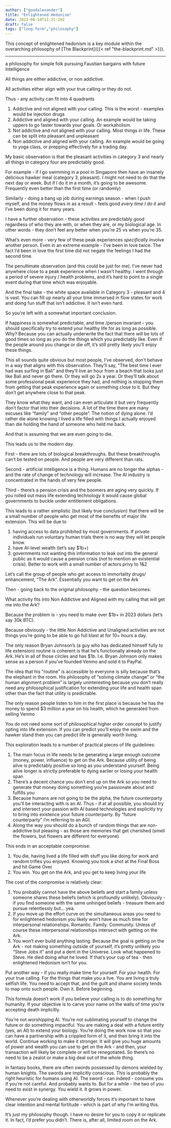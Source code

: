 ```yaml
---
author: ["goodalexander"]
title: "Enlightened Hedonism"
date: 2023-08-10T11:21:29Z
draft: false
tags: ["long-form","philosophy"]
---
```


This concept of enlightened hedonism is a key module within the overarching philosophy of [The Blackprint]({{< ref "the-blackprint.md" >}}).

---
a philosophy for simple folk pursuing Faustian bargains with future Intelligence 


All things are either addictive, or non addictive.

All activities either align with your true calling or they do not.

Thus - any activity can fit into 4 quadrants

1. Addictive and not aligned with your calling. This is the worst - examples would be injection drugs
2. Addictive and aligned with your calling. An example would be taking uppers to go faster towards your goals. Or workaholism. 
3. Not addictive and not aligned with your calling. Most things in life. These can be split into pleasant and unpleasant
4. Non addictive and aligned with your calling. An example would be going to yoga class, or prepping effectively for a trading day.

My basic observation is that the pleasant activities in category 3 and nearly all things in category four are predictably good.

For example - if I go swimming in a pool in Singapore then have an insanely delicious hawker meal (category 3, pleasant). I might not need to do that the next day or week. But if I do it in a month, it’s going to be awesome. Frequently even better than the first time (or randomly)

Similarly - doing a bang up job during earnings season - when I push myself, and the money flows in as a result - feels good *every time I do it* and I’ve been doing it for many years. 

I have a further observation - these activities are predictably good regardless of who they are with, or when they are, or my biological age. In other words - they don’t feel any better when you’re 25 vs when you’re 35. 

What’s even more - very few of these peak experiences *specifically* involve another person. Even in an extreme example - I’ve been in love twice. The fact I’d been in love the first time did not negate the feelings I had the second time. 

The penultimate observation (and this could be just for me). I’ve never had anywhere close to a peak experience when I wasn’t healthy. I went through a period of severe injury / health problems, and it’s hard to point to a single event during that time which was enjoyable. 

And the final take - the white space available in Category 3 - pleasant and 4 is vast. You can fill up nearly all your time immersed in flow states for work and doing fun stuff that isn’t addictive. It isn’t even hard.  

So you’re left with a somewhat important conclusion.

If happiness is somewhat predictable, and time /person invariant - you should specifically try to extend your healthy life for as long as possible. Why? Because you can actually underwrite the fact that there will be lots of good times so long as you do the things which you predictably like. Even if the people around you change or die off, it’s still pretty likely you’ll enjoy these things. 

This all sounds quite obvious but most people, I’ve observed, don’t behave in a way that aligns with this observation. They’ll say, “The best time I ever had was surfing in Bali” and they’ll live an hour from a beach that looks just like Bali and never go there. Or they will go 2x a year. Or they’ll talk about some professional peak experience they had, and nothing is stopping them from getting that peak experience again or something close to it. But they don’t get anywhere close to that peak.

They know what they want, and can even articulate it but very frequently don’t factor that into their decisions. A lot of the time there are many excuses like “family” and “other people”. The notion of dying alone. I’d rather die alone knowing I lived a life filled with things I actually enjoyed than die holding the hand of someone who held me back.

And that is assuming that we are even going to die.  

This leads us to the modern day.

First - there are lots of biological breakthroughs. But these breakthroughs can’t be tested on people. And people are very different than rats.

Second - artificial intelligence is a thing. Humans are no longer the alphas - and the rate of change of technology will increase. The AI industry is concentrated in the hands of very few people.

Third - there’s a pension crisis and the boomers are aging very quickly. If you rolled out mass life extending technology it would cause global governments to buckle under entitlement obligations. 

This leads to a rather simplistic (but likely true conclusion) that there will be a small number of people who get most of the benefits of major life extension. This will be due to 

1. having access to data prohibited by most governments. If private individuals run voluntary human trials there is no way they will let people know. 
2. have AI-level wealth (let’s say $1b+)
3. governments not wanting this information to leak out into the general public as it would cause a pension crisis (not to mention an existential crisis). Better to work with a small number of actors privy to 1&2

Let’s call the group of people who get access to immortality drugs/ enhancement, “The Ark”. Essentially you want to get on the Ark

Then - going back to the original philosophy - the question becomes:

What activity fits into Non Addictive and Aligned with my calling that will get me into the Ark? 

Because the problem is - you need to make over $1b+ in 2023 dollars (let’s say 30k BTC). 

Because obviously - the little Non Addictive and Unaligned activities are not things you’re going to be able to go full blast at for 10+ hours a day. 

The only reason Bryan Johnson’s (a guy who has dedicated himself fully to life extension) routine is coherent is that he’s functionally already on the Ark. He’s in all of those circles and has $1b. I.e. Bryan Johnson only makes sense as a person if you’ve founded Venmo and sold it to PayPal. 

The idea that his “routine” is accessible to everyone is silly because that’s the elephant in the room. His philosophy of “solving climate change” or “the human alignment problem” is largely uninteresting because you don’t really need any philosophical justification for extending your life and health span other than the fact that utility is predictable. 

The only reason people listen to him in the first place is because he has the money to spend $3 million a year on his health, which he generated from selling Venmo 

You do not need some sort of philosophical higher order concept to justify opting into life extension. If you can predict you’ll enjoy the swim and the hawker stand then you can predict life is generally worth living.

This exploration leads to a number of practical pieces of life guidelines:

1. The main focus in life needs to be generating a large enough outcome (money, power, influence) to get on the Ark. Because utility of being alive is predictably positive so long as you understand yourself. Being alive longer is strictly preferable to dying earlier or losing your health span 
2. There’s a decent chance you don’t end up on the Ark so you need to generate that money doing something you’re passionate about and fulfills you 
3. Because humans are not going to be the alpha, the future counterparty you’ll be interacting with is an AI. Thus - if at all possible, you should try and intersect your passion with AI based technologies and explicitly try to bring into existence your future counterparty. By “future counterparty” I’m referring to an AGI. 
4. Along the way you should do a bunch of random things that are non-addictive but pleasing - as those are memories that get cherished (smell the flowers, but flowers are different for everyone)

This ends in an acceptable compromise:

1. You die, having lived a life filled with stuff you like doing for work and random trifles you enjoyed. Knowing you took a shot at the Final Boss and hit Game Over
2. You win. You get on the Ark, and you get to keep living your life 

The cost of the compromise is relatively clear:

1. You probably cannot have the above beliefs and start a family unless someone shares these beliefs (which is profoundly unlikely). Obviously - if you find someone with the same unhinged beliefs - treasure them and pursue relentlessly but… yea.  
2. If you move up the effort curve on the simultaneous areas you need to for enlightened hedonism you likely won’t have as much time for interpersonal relationships. Romantic. Family. Community. Unless of course these interpersonal relationships intersect with getting on the Ark. 
3. You won’t ever build anything lasting. Because the goal is getting on the Ark - not making something outside of yourself, it’s pretty unlikely you “Steve Jobs it” and put a dent in the Universe. Look what happened to Steve. He died doing what he loved. If that’s your cup of tea - then enlightened Hedonism isn’t for you. 

Put another way - if you really make time for yourself. For your health. For your true calling. For the things that make you a live. You are living a truly selfish life. You need to accept that, and the guilt and shame society tends to map onto such people. Own it. Before beginning. 

This formula doesn’t work if you believe your calling is to do something for humanity. If your objective is to carve your name on the walls of time you’re accepting death implicitly. 

You’re not worshipping AI. You’re not sublimating yourself to change the future or do something impactful. You are making a deal with a future entity (yes, an AI) to extend your biology. You’re doing the work now so that you can have a partnership with a crippled form of it, and then bring it into the world. Continue working to make it stronger. It will give you huge amounts of power and wealth you can use to get on the Ark - and then, your transaction will likely be complete or will be renegotiated. So there’s no need to be a zealot or make a big deal out of the whole thing. 

In fantasy books, there are often swords possessed by demons wielded by human knights. The swords are implicitly conscious. This is probably the right heuristic for humans using AI. The sword - can indeed - consume you if you’re not careful. And probably wants to. But for a while - the two of you need to exist in synergy. You wield it. It grows in power. 

Whenever you’re dealing with otherworldly forces it’s important to have clear intention and mental fortitude - which is part of why I’m writing this. 

It’s just my philosophy though. I have no desire for you to copy it or replicate it. In fact, I’d prefer you didn’t. There is, after all, limited room on the Ark. 



 







